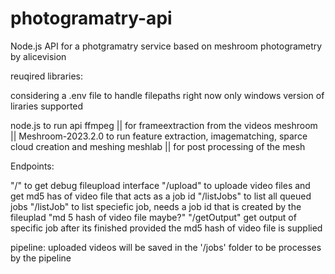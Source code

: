 # photogramatry-api
Node.js API for a photgramatry service based on meshroom photogrametry by alicevision

reuqired libraries:

considering a .env file to handle filepaths
right now only windows version of liraries supported

node.js to run api
ffmpeg || for frameextraction from the videos
meshroom || Meshroom-2023.2.0 to run feature extraction, imagematching, sparce cloud creation and meshing
meshlab || for post processing of the mesh 

Endpoints:

"/" to get debug fileupload interface
"/upload" to uploade video files and get md5 has of video file that acts as a job id 
"/listJobs" to list all queued jobs
"/listJob" to list speciefic job, needs a job id that is created by the fileuplad "md 5 hash of video file maybe?"
"/getOutput" get output of specific job after its finished provided the md5 hash of video file is supplied

pipeline:
uploaded videos will be saved in the '/jobs' folder to be processes by the pipeline

